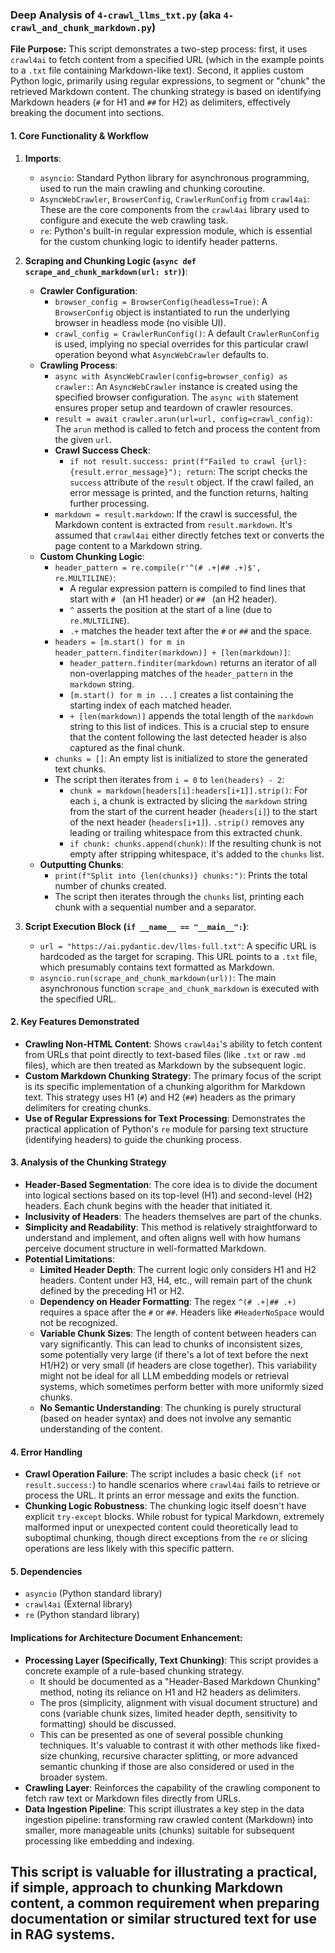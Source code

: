 ### Deep Analysis of `4-crawl_llms_txt.py` (aka `4-crawl_and_chunk_markdown.py`)

**File Purpose:** This script demonstrates a two-step process: first, it uses `crawl4ai` to fetch content from a specified URL (which in the example points to a `.txt` file containing Markdown-like text). Second, it applies custom Python logic, primarily using regular expressions, to segment or "chunk" the retrieved Markdown content. The chunking strategy is based on identifying Markdown headers (`#` for H1 and `##` for H2) as delimiters, effectively breaking the document into sections.

#### 1. Core Functionality & Workflow

1.  **Imports**:
    *   `asyncio`: Standard Python library for asynchronous programming, used to run the main crawling and chunking coroutine.
    *   `AsyncWebCrawler`, `BrowserConfig`, `CrawlerRunConfig` from `crawl4ai`: These are the core components from the `crawl4ai` library used to configure and execute the web crawling task.
    *   `re`: Python's built-in regular expression module, which is essential for the custom chunking logic to identify header patterns.

2.  **Scraping and Chunking Logic (`async def scrape_and_chunk_markdown(url: str)`)**:
    *   **Crawler Configuration**:
        *   `browser_config = BrowserConfig(headless=True)`: A `BrowserConfig` object is instantiated to run the underlying browser in headless mode (no visible UI).
        *   `crawl_config = CrawlerRunConfig()`: A default `CrawlerRunConfig` is used, implying no special overrides for this particular crawl operation beyond what `AsyncWebCrawler` defaults to.
    *   **Crawling Process**:
        *   `async with AsyncWebCrawler(config=browser_config) as crawler:`: An `AsyncWebCrawler` instance is created using the specified browser configuration. The `async with` statement ensures proper setup and teardown of crawler resources.
        *   `result = await crawler.arun(url=url, config=crawl_config)`: The `arun` method is called to fetch and process the content from the given `url`.
        *   **Crawl Success Check**:
            *   `if not result.success: print(f"Failed to crawl {url}: {result.error_message}"); return`: The script checks the `success` attribute of the `result` object. If the crawl failed, an error message is printed, and the function returns, halting further processing.
        *   `markdown = result.markdown`: If the crawl is successful, the Markdown content is extracted from `result.markdown`. It's assumed that `crawl4ai` either directly fetches text or converts the page content to a Markdown string.
    *   **Custom Chunking Logic**:
        *   `header_pattern = re.compile(r'^(# .+|## .+)$', re.MULTILINE)`:
            *   A regular expression pattern is compiled to find lines that start with `# ` (an H1 header) or `## ` (an H2 header).
            *   `^` asserts the position at the start of a line (due to `re.MULTILINE`).
            *   `.+` matches the header text after the `#` or `##` and the space.
        *   `headers = [m.start() for m in header_pattern.finditer(markdown)] + [len(markdown)]`:
            *   `header_pattern.finditer(markdown)` returns an iterator of all non-overlapping matches of the `header_pattern` in the `markdown` string.
            *   `[m.start() for m in ...]` creates a list containing the starting index of each matched header.
            *   `+ [len(markdown)]` appends the total length of the `markdown` string to this list of indices. This is a crucial step to ensure that the content following the last detected header is also captured as the final chunk.
        *   `chunks = []`: An empty list is initialized to store the generated text chunks.
        *   The script then iterates from `i = 0` to `len(headers) - 2`:
            *   `chunk = markdown[headers[i]:headers[i+1]].strip()`: For each `i`, a chunk is extracted by slicing the `markdown` string from the start of the current header (`headers[i]`) to the start of the next header (`headers[i+1]`). `.strip()` removes any leading or trailing whitespace from this extracted chunk.
            *   `if chunk: chunks.append(chunk)`: If the resulting chunk is not empty after stripping whitespace, it's added to the `chunks` list.
    *   **Outputting Chunks**:
        *   `print(f"Split into {len(chunks)} chunks:")`: Prints the total number of chunks created.
        *   The script then iterates through the `chunks` list, printing each chunk with a sequential number and a separator.

3.  **Script Execution Block (`if __name__ == "__main__":`)**:
    *   `url = "https://ai.pydantic.dev/llms-full.txt"`: A specific URL is hardcoded as the target for scraping. This URL points to a `.txt` file, which presumably contains text formatted as Markdown.
    *   `asyncio.run(scrape_and_chunk_markdown(url))`: The main asynchronous function `scrape_and_chunk_markdown` is executed with the specified URL.

#### 2. Key Features Demonstrated

*   **Crawling Non-HTML Content**: Shows `crawl4ai`'s ability to fetch content from URLs that point directly to text-based files (like `.txt` or raw `.md` files), which are then treated as Markdown by the subsequent logic.
*   **Custom Markdown Chunking Strategy**: The primary focus of the script is its specific implementation of a chunking algorithm for Markdown text. This strategy uses H1 (`#`) and H2 (`##`) headers as the primary delimiters for creating chunks.
*   **Use of Regular Expressions for Text Processing**: Demonstrates the practical application of Python's `re` module for parsing text structure (identifying headers) to guide the chunking process.

#### 3. Analysis of the Chunking Strategy

*   **Header-Based Segmentation**: The core idea is to divide the document into logical sections based on its top-level (H1) and second-level (H2) headers. Each chunk begins with the header that initiated it.
*   **Inclusivity of Headers**: The headers themselves are part of the chunks.
*   **Simplicity and Readability**: This method is relatively straightforward to understand and implement, and often aligns well with how humans perceive document structure in well-formatted Markdown.
*   **Potential Limitations**:
    *   **Limited Header Depth**: The current logic only considers H1 and H2 headers. Content under H3, H4, etc., will remain part of the chunk defined by the preceding H1 or H2.
    *   **Dependency on Header Formatting**: The regex `^(# .+|## .+)` requires a space after the `#` or `##`. Headers like `#HeaderNoSpace` would not be recognized.
    *   **Variable Chunk Sizes**: The length of content between headers can vary significantly. This can lead to chunks of inconsistent sizes, some potentially very large (if there's a lot of text before the next H1/H2) or very small (if headers are close together). This variability might not be ideal for all LLM embedding models or retrieval systems, which sometimes perform better with more uniformly sized chunks.
    *   **No Semantic Understanding**: The chunking is purely structural (based on header syntax) and does not involve any semantic understanding of the content.

#### 4. Error Handling

*   **Crawl Operation Failure**: The script includes a basic check (`if not result.success:`) to handle scenarios where `crawl4ai` fails to retrieve or process the URL. It prints an error message and exits the function.
*   **Chunking Logic Robustness**: The chunking logic itself doesn't have explicit `try-except` blocks. While robust for typical Markdown, extremely malformed input or unexpected content could theoretically lead to suboptimal chunking, though direct exceptions from the `re` or slicing operations are less likely with this specific pattern.

#### 5. Dependencies

*   `asyncio` (Python standard library)
*   `crawl4ai` (External library)
*   `re` (Python standard library)

#### Implications for Architecture Document Enhancement:

*   **Processing Layer (Specifically, Text Chunking)**: This script provides a concrete example of a rule-based chunking strategy.
    *   It should be documented as a "Header-Based Markdown Chunking" method, noting its reliance on H1 and H2 headers as delimiters.
    *   The pros (simplicity, alignment with visual document structure) and cons (variable chunk sizes, limited header depth, sensitivity to formatting) should be discussed.
    *   This can be presented as one of several possible chunking techniques. It's valuable to contrast it with other methods like fixed-size chunking, recursive character splitting, or more advanced semantic chunking if those are also considered or used in the broader system.
*   **Crawling Layer**: Reinforces the capability of the crawling component to fetch raw text or Markdown files directly from URLs.
*   **Data Ingestion Pipeline**: This script illustrates a key step in the data ingestion pipeline: transforming raw crawled content (Markdown) into smaller, more manageable units (chunks) suitable for subsequent processing like embedding and indexing.

This script is valuable for illustrating a practical, if simple, approach to chunking Markdown content, a common requirement when preparing documentation or similar structured text for use in RAG systems.
---
